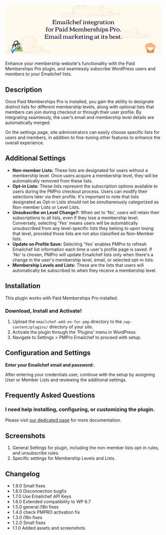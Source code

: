 [![Emailchef](https://github.com/dueclic/emailchef-add-on-for-pmp/blob/main/.wordpress-org/assets/banner-772x250.png?raw=true)
](https://www.emailchef.com)

Enhance your membership website's functionality with the Paid Memberships Pro plugin, and seamlessly subscribe WordPress users and members to your Emailchef lists.

## Description

Once Paid Memberships Pro is installed, you gain the ability to designate distinct lists for different membership levels, along with optional lists that members can join during checkout or through their user profile. By integrating seamlessly, the user’s email and membership level details are automatically merged.

On the settings page, site administrators can easily choose specific lists for users and members, in addition to fine-tuning other features to enhance the overall experience.

## Additional Settings

* **Non-member Lists:** These lists are designated for users without a membership level. Once users acquire a membership level, they will be automatically removed from these lists.
* **Opt-in Lists:** These lists represent the subscription options available to users during the PMPro checkout process. Users can modify their selections later via their profile. It's important to note that lists designated as Opt-in Lists should not be simultaneously categorized as Non-member Lists or Level Lists.
* **Unsubscribe on Level Change?:** When set to 'No', users will retain their subscriptions to all lists, even if they lose a membership level. Conversely, selecting 'Yes' means users will be automatically unsubscribed from any level-specific lists they belong to upon losing that level, provided those lists are not also classified as Non-Member lists.
* **Update on Profile Save:** Selecting 'Yes' enables PMPro to refresh Emailchef list information each time a user's profile page is saved. If 'No' is chosen, PMPro will update Emailchef lists only when there's a change in the user's membership level, email, or selected opt-in lists.
* **Membership Levels and Lists:** These are the lists that users will automatically be subscribed to when they receive a membership level.

## Installation
This plugin works with Paid Memberships Pro installed.

### Download, Install and Activate!
1. Upload the `emailchef-add-on-for-pmp` directory to the `/wp-content/plugins/` directory of your site.
2. Activate the plugin through the 'Plugins' menu in WordPress.
3. Navigate to Settings > PMPro Emailchef to proceed with setup.

## Configuration and Settings

**Enter your Emailchef email and password:**.

After entering your credentials user, continue with the setup by assigning User or Member Lists and reviewing the additional settings.

## Frequently Asked Questions

### I need help installing, configuring, or customizing the plugin.

Please visit [our dedicated page](https://emailchef.com/wordpress-paid-memberships-pro-emailchef-add-on/) for more documentation.

## Screenshots

1. General Settings for plugin, including the non-member lists opt-in rules, and unsubscribe rules.
2. Specific settings for Membership Levels and Lists.

## Changelog

* 1.9.0 Small fixes
* 1.8.0 Disconnection bugfix
* 1.7.0 Use Emailchef API Keys
* 1.6.0 Extended compatibility to WP 6.7
* 1.5.0 general i18n fixes
* 1.4.0 check PMPRO activation fix
* 1.3.0 i18n fixes
* 1.2.0 Small fixes
* 1.1.0 Added assets and screenshots
